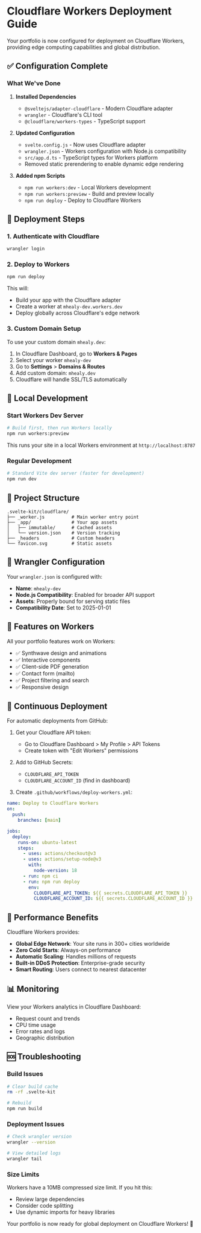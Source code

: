 # Cloudflare Workers Deployment Guide

Your portfolio is now configured for deployment on Cloudflare Workers, providing edge computing capabilities and global distribution.

## ✅ Configuration Complete

### What We've Done

1. **Installed Dependencies**
   - `@sveltejs/adapter-cloudflare` - Modern Cloudflare adapter
   - `wrangler` - Cloudflare's CLI tool
   - `@cloudflare/workers-types` - TypeScript support

2. **Updated Configuration**
   - `svelte.config.js` - Now uses Cloudflare adapter
   - `wrangler.json` - Workers configuration with Node.js compatibility
   - `src/app.d.ts` - TypeScript types for Workers platform
   - Removed static prerendering to enable dynamic edge rendering

3. **Added npm Scripts**
   - `npm run workers:dev` - Local Workers development
   - `npm run workers:preview` - Build and preview locally
   - `npm run deploy` - Deploy to Cloudflare Workers

## 🚀 Deployment Steps

### 1. Authenticate with Cloudflare
```bash
wrangler login
```

### 2. Deploy to Workers
```bash
npm run deploy
```

This will:
- Build your app with the Cloudflare adapter
- Create a worker at `mhealy-dev.workers.dev`
- Deploy globally across Cloudflare's edge network

### 3. Custom Domain Setup
To use your custom domain `mhealy.dev`:

1. In Cloudflare Dashboard, go to **Workers & Pages**
2. Select your worker `mhealy-dev`
3. Go to **Settings** > **Domains & Routes**
4. Add custom domain: `mhealy.dev`
5. Cloudflare will handle SSL/TLS automatically

## 🧪 Local Development

### Start Workers Dev Server
```bash
# Build first, then run Workers locally
npm run workers:preview
```

This runs your site in a local Workers environment at `http://localhost:8787`

### Regular Development
```bash
# Standard Vite dev server (faster for development)
npm run dev
```

## 📁 Project Structure

```
.svelte-kit/cloudflare/
├── _worker.js          # Main worker entry point
├── _app/               # Your app assets
│   ├── immutable/      # Cached assets
│   └── version.json    # Version tracking
├── _headers            # Custom headers
└── favicon.svg         # Static assets
```

## 🔧 Wrangler Configuration

Your `wrangler.json` is configured with:
- **Name**: `mhealy-dev`
- **Node.js Compatibility**: Enabled for broader API support
- **Assets**: Properly bound for serving static files
- **Compatibility Date**: Set to 2025-01-01

## 🌟 Features on Workers

All your portfolio features work on Workers:
- ✅ Synthwave design and animations
- ✅ Interactive components
- ✅ Client-side PDF generation
- ✅ Contact form (mailto)
- ✅ Project filtering and search
- ✅ Responsive design

## 🔄 Continuous Deployment

For automatic deployments from GitHub:

1. Get your Cloudflare API token:
   - Go to Cloudflare Dashboard > My Profile > API Tokens
   - Create token with "Edit Workers" permissions

2. Add to GitHub Secrets:
   - `CLOUDFLARE_API_TOKEN`
   - `CLOUDFLARE_ACCOUNT_ID` (find in dashboard)

3. Create `.github/workflows/deploy-workers.yml`:
```yaml
name: Deploy to Cloudflare Workers
on:
  push:
    branches: [main]

jobs:
  deploy:
    runs-on: ubuntu-latest
    steps:
      - uses: actions/checkout@v3
      - uses: actions/setup-node@v3
        with:
          node-version: 18
      - run: npm ci
      - run: npm run deploy
        env:
          CLOUDFLARE_API_TOKEN: ${{ secrets.CLOUDFLARE_API_TOKEN }}
          CLOUDFLARE_ACCOUNT_ID: ${{ secrets.CLOUDFLARE_ACCOUNT_ID }}
```

## 🎯 Performance Benefits

Cloudflare Workers provides:
- **Global Edge Network**: Your site runs in 300+ cities worldwide
- **Zero Cold Starts**: Always-on performance
- **Automatic Scaling**: Handles millions of requests
- **Built-in DDoS Protection**: Enterprise-grade security
- **Smart Routing**: Users connect to nearest datacenter

## 📊 Monitoring

View your Workers analytics in Cloudflare Dashboard:
- Request count and trends
- CPU time usage
- Error rates and logs
- Geographic distribution

## 🆘 Troubleshooting

### Build Issues
```bash
# Clear build cache
rm -rf .svelte-kit

# Rebuild
npm run build
```

### Deployment Issues
```bash
# Check wrangler version
wrangler --version

# View detailed logs
wrangler tail
```

### Size Limits
Workers have a 10MB compressed size limit. If you hit this:
- Review large dependencies
- Consider code splitting
- Use dynamic imports for heavy libraries

Your portfolio is now ready for global deployment on Cloudflare Workers! 🚀